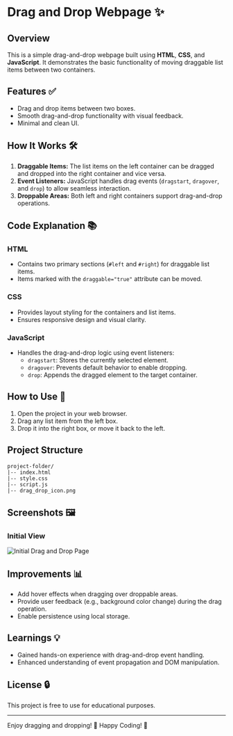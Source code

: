 # Drag and Drop Webpage ✨

## Overview
This is a simple drag-and-drop webpage built using **HTML**, **CSS**, and **JavaScript**. It demonstrates the basic functionality of moving draggable list items between two containers.

## Features ✅
- Drag and drop items between two boxes.
- Smooth drag-and-drop functionality with visual feedback.
- Minimal and clean UI.

## How It Works 🛠️
1. **Draggable Items:** The list items on the left container can be dragged and dropped into the right container and vice versa.
2. **Event Listeners:** JavaScript handles drag events (`dragstart`, `dragover`, and `drop`) to allow seamless interaction.
3. **Droppable Areas:** Both left and right containers support drag-and-drop operations.

## Code Explanation 📚
### HTML
- Contains two primary sections (`#left` and `#right`) for draggable list items.
- Items marked with the `draggable="true"` attribute can be moved.

### CSS
- Provides layout styling for the containers and list items.
- Ensures responsive design and visual clarity.

### JavaScript
- Handles the drag-and-drop logic using event listeners:
  - `dragstart`: Stores the currently selected element.
  - `dragover`: Prevents default behavior to enable dropping.
  - `drop`: Appends the dragged element to the target container.

## How to Use 🔄
1. Open the project in your web browser.
2. Drag any list item from the left box.
3. Drop it into the right box, or move it back to the left.

## Project Structure
```
project-folder/
|-- index.html
|-- style.css
|-- script.js
|-- drag_drop_icon.png
```

## Screenshots 🖼️
### Initial View
![Initial Drag and Drop Page](screenshot.png)

## Improvements 📊
- Add hover effects when dragging over droppable areas.
- Provide user feedback (e.g., background color change) during the drag operation.
- Enable persistence using local storage.

## Learnings 💡
- Gained hands-on experience with drag-and-drop event handling.
- Enhanced understanding of event propagation and DOM manipulation.

## License 🔒
This project is free to use for educational purposes.

---
Enjoy dragging and dropping! 💚 Happy Coding! 🚀

